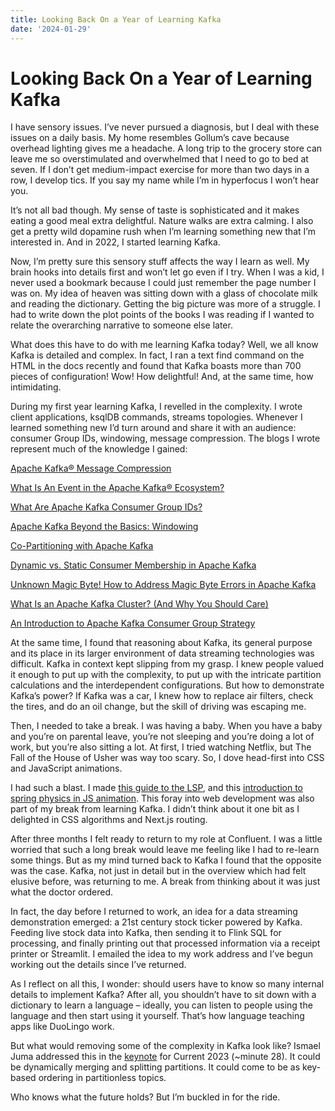 ```yaml
---
title: Looking Back On a Year of Learning Kafka 
date: '2024-01-29'
---
```


# Looking Back On a Year of Learning Kafka

I have sensory issues. I’ve never pursued a diagnosis, but I deal with these issues on a daily basis. My home resembles Gollum’s cave because overhead lighting gives me a headache. A long trip to the grocery store can leave me so overstimulated and overwhelmed that I need to go to bed at seven. If I don’t get medium-impact exercise for more than two days in a row, I develop tics. If you say my name while I’m in hyperfocus I won’t hear you.

It’s not all bad though. My sense of taste is sophisticated and it makes eating a good meal extra delightful. Nature walks are extra calming. I also get a pretty wild dopamine rush when I’m learning something new that I’m interested in. And in 2022, I started learning Kafka. 

Now, I’m pretty sure this sensory stuff affects the way I learn as well. My brain hooks into details first and won’t let go even if I try. When I was a kid, I never used a bookmark because I could just remember the page number I was on. My idea of heaven was sitting down with a glass of chocolate milk and reading the dictionary. Getting the big picture was more of a struggle. I had to write down the plot points of the books I was reading if I wanted to relate the overarching narrative to someone else later. 

What does this have to do with me learning Kafka today? Well, we all know Kafka is detailed and complex. In fact, I ran a text find command on the HTML in the docs recently and found that Kafka boasts more than 700 pieces of configuration! Wow! How delightful! And, at the same time, how intimidating. 

During my first year learning Kafka, I revelled in the complexity. I wrote client applications, ksqlDB commands, streams topologies. Whenever I learned something new I’d turn around and share it with an audience: consumer Group IDs, windowing, message compression. The blogs I wrote represent much of the knowledge I gained:

[Apache Kafka® Message Compression](https://www.confluent.io/blog/apache-kafka-message-compression/)

[What Is An Event in the Apache Kafka® Ecosystem?](https://www.confluent.io/blog/what-is-an-event-in-the-apache-kafka-ecosystem/)

[What Are Apache Kafka Consumer Group IDs?](https://www.confluent.io/blog/configuring-apache-kafka-consumer-group-ids/)

[Apache Kafka Beyond the Basics: Windowing](https://www.confluent.io/blog/windowing-in-kafka-streams/)

[Co-Partitioning with Apache Kafka](https://www.confluent.io/blog/co-partitioning-in-kafka-streams/)

[Dynamic vs. Static Consumer Membership in Apache Kafka](https://www.confluent.io/blog/dynamic-vs-static-kafka-consumer-rebalancing/)

[Unknown Magic Byte! How to Address Magic Byte Errors in Apache Kafka](https://www.confluent.io/blog/how-to-fix-unknown-magic-byte-errors-in-apache-kafka/)

[What Is an Apache Kafka Cluster? (And Why You Should Care)](https://www.confluent.io/blog/what-is-an-apache-kafka-cluster/)

[An Introduction to Apache Kafka Consumer Group Strategy](https://www.confluent.io/blog/kafka-consumer-group-partition-strategy/)





At the same time, I found that reasoning about Kafka, its general purpose and its place in its larger environment of data streaming technologies was difficult. Kafka in context kept slipping from my grasp. I knew people valued it enough to put up with the complexity, to put up with the intricate partition calculations and the interdependent configurations. But how to demonstrate Kafka’s power? If Kafka was a car, I knew how to replace air filters, check the tires, and do an oil change, but the skill of driving was escaping me. 

Then, I needed to take a break. I was having a baby. When you have a baby and you’re on parental leave, you’re not sleeping and you’re doing a lot of work, but you’re also sitting a lot. At first, I tried watching Netflix, but The Fall of the House of Usher was way too scary. So, I dove head-first into CSS and JavaScript animations. 

I had such a blast. I made [this guide to the LSP](https://what-is-the-lsp.netlify.app/), and this [introduction to spring physics in JS animation](https://spring-physics-in-animejs.netlify.app/). This foray into web development was also part of my break from learning Kafka. I didn’t think about it one bit as I delighted in CSS algorithms and Next.js routing.

After three months I felt ready to return to my role at Confluent. I was a little worried that such a long break would leave me feeling like I had to re-learn some things. But as my mind turned back to Kafka I found that the opposite was the case. Kafka, not just in detail but in the overview which had felt elusive before, was returning to me. A break from thinking about it was just what the doctor ordered. 

In fact, the day before I returned to work, an idea for a data streaming demonstration emerged: a 21st century stock ticker powered by Kafka. Feeding live stock data into Kafka, then sending it to Flink SQL for processing, and finally printing out that processed information via a receipt printer or Streamlit. I emailed the idea to my work address and I’ve begun working out the details since I’ve returned. 

As I reflect on all this, I wonder: should users have to know so many internal details to implement Kafka? After all, you shouldn’t have to sit down with a dictionary to learn a language – ideally, you can listen to people using the language and then start using it yourself. That’s how language teaching apps like DuoLingo work. 

But what would removing some of the complexity in Kafka look like? Ismael Juma addressed this in the [keynote](https://www.confluent.io/events/current/2023/kafka-flink-and-beyond/) for Current 2023 (~minute 28). It could be dynamically merging and splitting partitions. It could come to be as key-based ordering in partitionless topics. 

Who knows what the future holds? But I’m buckled in for the ride. 

